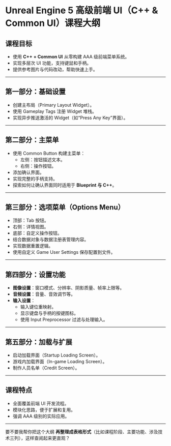 # Unreal Engine 5 高级前端 UI（C++ & Common UI）课程大纲

## 课程目标

- 使用 **C++ + Common UI** 从零构建 AAA 级前端菜单系统。
- 实现多层次 UI 功能，支持键鼠和手柄。
- 提供参考图片与代码改动，帮助快速上手。

------

## 第一部分：基础设置

- 创建主布局（Primary Layout Widget）。
- 使用 Gameplay Tags 注册 Widget 堆栈。
- 实现异步推送激活的 Widget（如“Press Any Key”界面）。

------

## 第二部分：主菜单

- 使用 Common Button 构建主菜单：
  - 左侧：按钮描述文本。
  - 右侧：操作按钮。
- 添加确认界面。
- 实现完整的手柄支持。
- 探索如何让确认界面同时适用于 **Blueprint 与 C++**。

------

## 第三部分：选项菜单（Options Menu）

- 顶部：Tab 按钮。
- 右侧：详情视图。
- 底部：自定义操作按钮。
- 结合数据对象与数据注册表管理内容。
- 实现数据重置逻辑。
- 使用自定义 Game User Settings 保存配置到文件。

------

## 第四部分：设置功能

- **图像设置**：窗口模式、分辨率、阴影质量、帧率上限等。
- **音频设置**：音量、音效调节等。
- **输入设置**：
  - 输入键位重映射。
  - 显示键盘与手柄的按键图标。
  - 使用 Input Preprocessor 过滤与处理输入。

------

## 第五部分：加载与扩展

- 启动加载界面（Startup Loading Screen）。
- 游戏内加载界面（In-game Loading Screen）。
- 制作人员名单（Credit Screen）。

------

## 课程特点

- 全面覆盖前端 UI 开发流程。
- 模块化思路，便于扩展和复用。
- 强调 AAA 级别的实际应用。

------

要不要我帮你把这个大纲 **再整理成表格形式**（比如课程阶段、主要功能、涉及技术三列），这样查阅起来更直观？